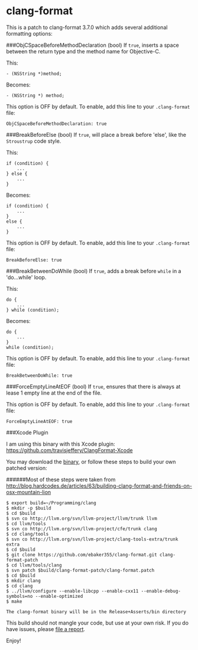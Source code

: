 # clang-format

This is a patch to clang-format 3.7.0 which adds several additional formatting
options:


###ObjCSpaceBeforeMethodDeclaration (bool)
If `true`, inserts a space between the return type and the method name for
Objective-C.

This:

    - (NSString *)method;

Becomes:

    - (NSString *) method;

This option is OFF by default. To enable, add this line to your `.clang-format`
file:

    ObjCSpaceBeforeMethodDeclaration: true


###BreakBeforeElse (bool)
If `true`, will place a break before 'else', like the `Stroustrup` code style.

This:

    if (condition) {
        ...
    } else {
        ...
    }

Becomes:

    if (condition) {
        ...
    }
    else {
        ...
    }

This option is OFF by default. To enable, add this line to your `.clang-format`
file:

    BreakBeforeElse: true

###BreakBetweenDoWhile (bool)
If `true`, adds a break before `while` in a 'do...while' loop.

This:

    do {
        ...
    } while (condition);

Becomes:

    do {
        ...
    }
    while (condition);

This option is OFF by default. To enable, add this line to your `.clang-format`
file:

    BreakBetweenDoWhile: true

###ForceEmptyLineAtEOF (bool)
If `true`, ensures that there is always at lease 1 empty line at the end of the
file.

This option is OFF by default. To enable, add this line to your `.clang-format`
file:

    ForceEmptyLineAtEOF: true

###Xcode Plugin

I am using this binary with this Xcode plugin:
https://github.com/travisjeffery/ClangFormat-Xcode

You may download the [binary](https://github.com/ebaker355/clang-format/raw/master/clang-format),
or follow these steps to build your own patched version:

######Most of these steps were taken from http://blog.hardcodes.de/articles/63/building-clang-format-and-friends-on-osx-mountain-lion

    $ export build=~/Programming/clang
    $ mkdir -p $build
    $ cd $build
    $ svn co http://llvm.org/svn/llvm-project/llvm/trunk llvm
    $ cd llvm/tools
    $ svn co http://llvm.org/svn/llvm-project/cfe/trunk clang
    $ cd clang/tools
    $ svn co http://llvm.org/svn/llvm-project/clang-tools-extra/trunk extra
    $ cd $build
    $ git clone https://github.com/ebaker355/clang-format.git clang-format-patch
    $ cd llvm/tools/clang
    $ svn patch $build/clang-format-patch/clang-format.patch
    $ cd $build
    $ mkdir clang
    $ cd clang
    $ ../llvm/configure --enable-libcpp --enable-cxx11 --enable-debug-symbols=no --enable-optimized
    $ make

    The clang-format binary will be in the Release+Asserts/bin directory


This build should not mangle your code, but use at your own risk. If you do have
issues, please [file a report](https://github.com/ebaker355/clang-format/issues).

Enjoy!
